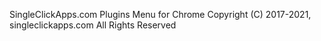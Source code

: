
SingleClickApps.com Plugins Menu for Chrome
Copyright (C) 2017-2021, singleclickapps.com
All Rights Reserved
